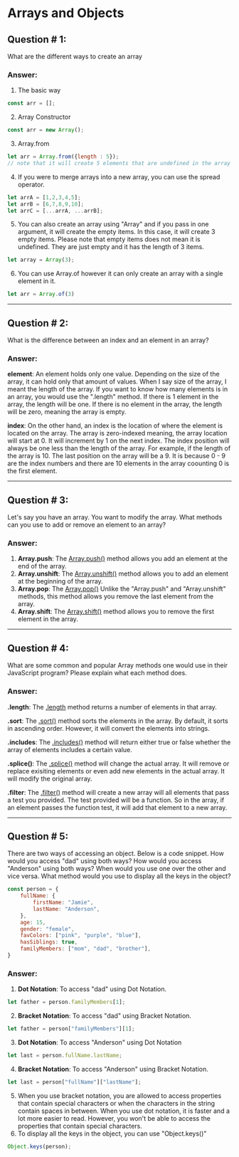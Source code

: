 # Arrays and Objects

## Question # 1:
What are the different ways to create an array

### Answer:
1. The basic way
```Javascript
const arr = [];
```
2. Array Constructor
```Javascript
const arr = new Array();
```
3. Array.from
```Javascript
let arr = Array.from({length : 5});
// note that it will create 5 elements that are undefined in the array "arr".
```
4. If you were to merge arrays into a new array, you can use the spread operator.
```Javascript
let arrA = [1,2,3,4,5];
let arrB = [6,7,8,9,10];
let arrC = [...arrA, ...arrB];
```
5. You can also create an array using "Array" and if you pass in one argument, it will create the empty items. In this case, it will create 3 empty items. Please note that empty items does not mean it is undefined. They are just empty and it has the length of 3 items.
```Javascript
let array = Array(3);
```
6. You can use Array.of however it can only create an array with a single element in it. 
```Javascript
let arr = Array.of(3)
```
---------------
## Question # 2:
What is the difference between an index and an element in an array?

### Answer: 
**element**: An element holds only one value. Depending on the size of the array, it can hold only that amount of values. When I say size of the array, I meant the length of the array. If you want to know how many elements is in an array, you would use the ".length" method. If there is 1 element in the array, the length will be one. If there is no element in the array, the length will be zero, meaning the array is empty.

**index**: On the other hand, an index is the location of where the element is located on the array. The array is zero-indexed meaning, the array location will start at 0. It will increment by 1 on the next index. The index position will always be one less than the length of the array. For example, if the length of the array is 10. The last position on the array will be a 9. It is because 0 - 9 are the index numbers and there are 10 elements in the array coounting 0 is the first element.

---------------
## Question # 3:
Let's say you have an array. You want to modify the array. What methods can you use to add or remove an element to an array?

### Answer: 
1. **Array.push**: The [Array.push()](https://developer.mozilla.org/en-US/docs/Web/JavaScript/Reference/Global_Objects/Array/push) method allows you add an element at the end of the array. 
2. **Array.unshift**: The [Array.unshift()](https://developer.mozilla.org/en-US/docs/Web/JavaScript/Reference/Global_Objects/Array/unshift) method allows you to add an element at the beginning of the array. 
3. **Array.pop**: The [Array.pop()](https://developer.mozilla.org/en-US/docs/Web/JavaScript/Reference/Global_Objects/Array/pop) Unlike the "Array.push" and "Array.unshift" methods, this method allows you remove the last element from the array.
4. **Array.shift**: The [Array.shift()](https://developer.mozilla.org/en-US/docs/Web/JavaScript/Reference/Global_Objects/Array/shift) method allows you to remove the first element in the array.

---------------
## Question # 4: 
What are some common and popular Array methods one would use in their JavaScript program? Please explain what each method does.

### Answer: 
**.length**: The [.length](https://developer.mozilla.org/en-US/docs/Web/JavaScript/Reference/Global_Objects/Array/length) method returns a number of elements in that array. 

**.sort**: The [.sort()](https://developer.mozilla.org/en-US/docs/Web/JavaScript/Reference/Global_Objects/Array/sort) method sorts the elements in the array. By default, it sorts in ascending order. However, it will convert the elements into strings. 

**.includes**: The [.includes()](https://developer.mozilla.org/en-US/docs/Web/JavaScript/Reference/Global_Objects/Array/includes) method will return either true or false whether the array of elements includes a certain value.

**.splice()**: The [.splice()](https://developer.mozilla.org/en-US/docs/Web/JavaScript/Reference/Global_Objects/Array/splice) method will change the actual array. It will remove or replace exisiting elements or even add new elements in the actual array. It will modify the original array.

**.filter**: The [.filter()](https://developer.mozilla.org/en-US/docs/Web/JavaScript/Reference/Global_Objects/Array/filter) method will create a new array will all elements that pass a test you provided. The test provided will be a function. So in the array, if an element passes the function test, it will add that element to a new array.

---------------
## Question # 5: 
There are two ways of accessing an object. Below is a code snippet. How would you access "dad" using both ways? How would you access "Anderson" using both ways? When would you use one over the other and vice versa. What method would you use to display all the keys in the object? 
```Javascript
const person = {
    fullName: {
        firstName: "Jamie",
        lastName: "Anderson",
    },
    age: 15,
    gender: "female",
    favColors: ["pink", "purple", "blue"],
    hasSiblings: true,
    familyMembers: ["mom", "dad", "brother"],
}
```

### Answer: 
1. **Dot Notation**: To access "dad" using Dot Notation.
```Javascript
let father = person.familyMembers[1];
```
2. **Bracket Notation**: To access "dad" using Bracket Notation.
```Javascript
let father = person["familyMembers"][1];
```
3. **Dot Notation**: To access "Anderson" using Dot Notation
```Javascript
let last = person.fullName.lastName;
```
4. **Bracket Notation**: To access "Anderson" using Bracket Notation.
```Javascript
let last = person["fullName"]["lastName"];
```
5. When you use bracket notation, you are allowed to access properties that contain special characters or when the characters in the string contain spaces in between. When you use dot notation, it is faster and a lot more easier to read. However, you won't be able to access the properties that contain special characters. 
6. To display all the keys in the object, you can use "Object.keys()"
```Javascript
Object.keys(person);
```
